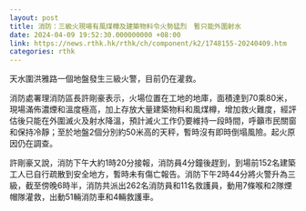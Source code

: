 ```yaml
---
layout: post
title: 消防：三級火現場有風煤樽及建築物料令火勢猛烈　暫只能外圍射水
date: 2024-04-09 19:52:30.000000000 +08:00
link: https://news.rthk.hk/rthk/ch/component/k2/1748155-20240409.htm
categories: rthk
---
```


天水圍洪雅路一個地盤發生三級火警，目前仍在灌救。

消防處署理消防區長許剛豪表示，火場位置在工地的地庫，面積達到70乘80米，現場滿佈濃煙和溫度極高，加上存放大量建築物料和風煤樽，增加救火難度，經評估後只能在外圍滅火及射水降溫，預計滅火工作仍要維持一段時間，呼籲市民關窗和保持冷靜；至於地盤2個分別約50米高的天秤，暫時沒有即時倒塌風險。起火原因仍在調查。

許剛豪又說，消防下午大約1時20分接報，消防員4分鐘後趕到，到場前152名建築工人已自行疏散到安全地方，暫時未有傷亡報告。消防下午2時44分將火警升為三級，截至傍晚6時半，消防共派出262名消防員和11名救護員，動用7條喉和2隊煙帽隊灌救，出動51輛消防車和4輛救護車。
